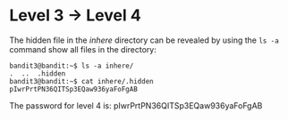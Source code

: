 # Level 3 &rarr; Level 4

The hidden file in the *inhere* directory can be revealed by using the `ls -a` command show all files in the directory:

```
bandit3@bandit:~$ ls -a inhere/
.  ..  .hidden
bandit3@bandit:~$ cat inhere/.hidden 
pIwrPrtPN36QITSp3EQaw936yaFoFgAB
```

The password for level 4 is: pIwrPrtPN36QITSp3EQaw936yaFoFgAB